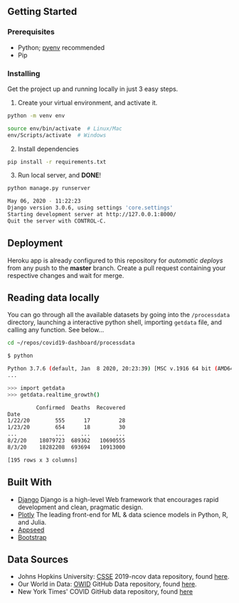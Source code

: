 ## Getting Started

### Prerequisites

* Python; [pyenv](https://github.com/pyenv/pyenv) recommended
* Pip

### Installing

Get the project up and running locally in just 3 easy steps.


1. Create your virtual environment, and activate it.

```bash
python -m venv env

source env/bin/activate  # Linux/Mac
env/Scripts/activate  # Windows
```

2. Install dependencies

```bash
pip install -r requirements.txt
```

3. Run local server, and **DONE**!

```bash
python manage.py runserver

May 06, 2020 - 11:22:23
Django version 3.0.6, using settings 'core.settings'
Starting development server at http://127.0.0.1:8000/
Quit the server with CONTROL-C.
```

## Deployment

Heroku app is already configured to this repository for *automatic deploys* from any push to the **master** branch. Create a pull request containing your respective changes and wait for merge.

## Reading data locally
You can go through all the available datasets by going into the `/processdata` directory, launching a interactive python shell, importing `getdata` file, and calling any function. See below...

```bash
cd ~/repos/covid19-dashboard/processdata
```

```bash
$ python

Python 3.7.6 (default, Jan  8 2020, 20:23:39) [MSC v.1916 64 bit (AMD64)] :: Anaconda, Inc. on win32 
...

>>> import getdata
>>> getdata.realtime_growth()

         Confirmed  Deaths  Recovered
Date
1/22/20        555      17         28
1/23/20        654      18         30
...            ...     ...        ...
8/2/20    18079723  689362   10690555
8/3/20    18282208  693694   10913000

[195 rows x 3 columns]
```


## Built With

* [Django](https://www.djangoproject.com/) Django is a high-level Web framework that encourages rapid development and clean, pragmatic design.
* [Plotly](https://plotly.com/) The leading front-end for ML & data science models in Python, R, and Julia.
* [Appseed](https://appseed.us/)
* [Bootstrap](https://getbootstrap.com/)

## Data Sources

* Johns Hopkins University: [CSSE](https://systems.jhu.edu/) 2019-ncov data repository, found [here](https://github.com/CSSEGISandData/COVID-19).
* Our World in Data: [OWID](https://ourworldindata.org/) GitHub Data repository, found [here](https://github.com/owid/covid-19-data/tree/master/public/data).
* New York Times' COVID GitHub data repository, found [here](https://github.com/nytimes/covid-19-data)
